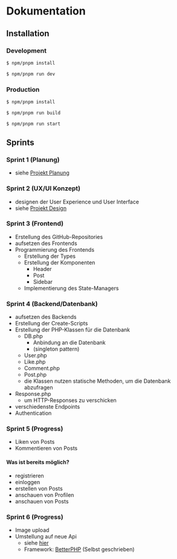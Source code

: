 # Dokumentation

## Installation

### Development

```bash
$ npm/pnpm install

$ npm/pnpm run dev
```

### Production

```bash
$ npm/pnpm install

$ npm/pnpm run build

$ npm/pnpm run start
```

## Sprints
### Sprint 1 **(Planung)**
- siehe [Projekt Planung](./Planung_Projekt_Sommersemester.pdf)
  
### Sprint 2 **(UX/UI Konzept)**
- designen der User Experience und User Interface
- siehe [Projekt Design](https://www.figma.com/file/UnrTOWjqfkQk0GAHZzi5MK/Untitled?node-id=0%3A1&t=XJKaocIF73KvNxVv-1)

### Sprint 3 **(Frontend)**
- Erstellung des GitHub-Repositories
- aufsetzen des Frontends
- Programmierung des Frontends
  - Erstellung der Types
  - Erstellung der Komponenten
    - Header
    - Post
    - Sidebar
  - Implementierung des State-Managers

### Sprint 4 **(Backend/Datenbank)**
- aufsetzen des Backends
- Erstellung der Create-Scripts
- Erstellung der PHP-Klassen für die Datenbank
  - DB.php
    - Anbindung an die Datenbank
    - (singleton pattern)
  - User.php
  - Like.php
  - Comment.php
  - Post.php
  - die Klassen nutzen statische Methoden, um die Datenbank abzufragen
- Response.php
  - um HTTP-Responses zu verschicken
- verschiedenste Endpoints
- Authentication

### Sprint 5 **(Progress)**
- Liken von Posts
- Kommentieren von Posts
#### Was ist bereits möglich?
- registrieren
- einloggen
- erstellen von Posts
- anschauen von Profilen
- anschauen von Posts

### Sprint 6 **(Progress)**
- Image upload
- Umstellung auf neue Api
  - siehe [hier](https://github.com/ManuelPuchner/medt_sommerprojekt_backend_new/tree/main/)
  - Framework: [BetterPHP](https://github.com/ManuelPuchner/BetterPHP) (Selbst geschrieben)